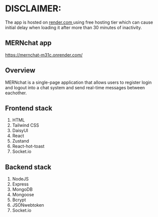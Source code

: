 # DISCLAIMER: 
The app is hosted on [render.com ](https://render.com/) using free hosting tier which can cause initial delay when loading it after more than 30 minutes of inactivity.

## MERNchat app
https://mernchat-m31c.onrender.com/

## Overview
MERNchat is a single-page application that allows users to register login and logout into a chat system and send real-time messages between eachother.

## Frontend stack
1. HTML
2. Tailwind CSS
3. DaisyUI
4. React
5. Zustand
6. React-hot-toast
7. Socket.io

## Backend stack
1. NodeJS
2. Express
3. MongoDB
4. Mongoose
5. Bcrypt
6. JSONwebtoken
7. Socket.io
      
